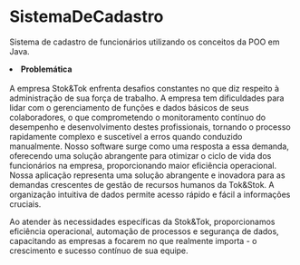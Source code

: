 # SistemaDeCadastro
Sistema de cadastro de funcionários utilizando os conceitos da POO em Java.
<li><strong>Problemática</strong></li>
<br>
A empresa Stok&Tok enfrenta desafios constantes no que diz respeito à administração de sua força de trabalho. A empresa tem dificuldades para lidar com o gerenciamento de funções e dados básicos de seus colaboradores, o que comprometendo o monitoramento contínuo do desempenho e desenvolvimento destes profissionais, tornando o processo rapidamente complexo e suscetível a erros quando conduzido manualmente. 	Nosso software surge como uma resposta a essa demanda, oferecendo uma solução abrangente para otimizar o ciclo de vida dos funcionários na empresa, proporcionando maior eficiência operacional.  Nossa aplicação representa uma solução abrangente e inovadora para as demandas crescentes de gestão de recursos humanos da Tok&Stok. A organização intuitiva de dados permite acesso rápido e fácil a informações cruciais.  

Ao atender às necessidades específicas da Stok&Tok, proporcionamos eficiência operacional, automação de processos e segurança de dados, capacitando as empresas a focarem no que realmente importa - o crescimento e sucesso contínuo de sua equipe. 

